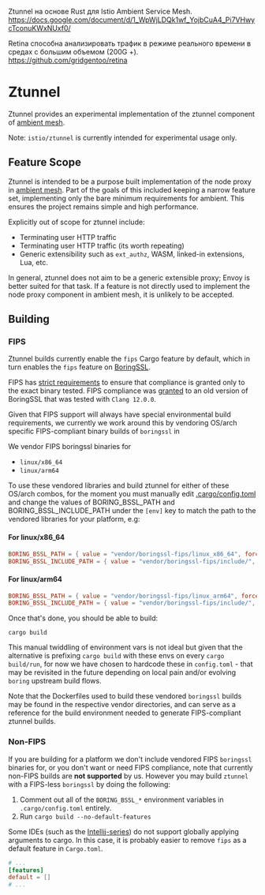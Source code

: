 Ztunnel на основе Rust для Istio Ambient Service Mesh.    
https://docs.google.com/document/d/1_WpWjLDQk1wf_YojbCuA4_Pi7VHwycTconuKWxNUxf0/  

Retina способна анализировать трафик в режиме реального времени в средах с большим объемом (200G +).    
https://github.com/gridgentoo/retina     

# Ztunnel

Ztunnel provides an experimental implementation of the ztunnel component of
[ambient mesh](https://istio.io/latest/blog/2022/introducing-ambient-mesh/).

Note: `istio/ztunnel` is currently intended for experimental usage only.

## Feature Scope

Ztunnel is intended to be a purpose built implementation of the node proxy in [ambient mesh](https://istio.io/latest/blog/2022/introducing-ambient-mesh/).
Part of the goals of this included keeping a narrow feature set, implementing only the bare minimum requirements for ambient.
This ensures the project remains simple and high performance.

Explicitly out of scope for ztunnel include:
* Terminating user HTTP traffic
* Terminating user HTTP traffic (its worth repeating)
* Generic extensibility such as `ext_authz`, WASM, linked-in extensions, Lua, etc.

In general, ztunnel does not aim to be a generic extensible proxy; Envoy is better suited for that task.
If a feature is not directly used to implement the node proxy component in ambient mesh, it is unlikely to be accepted.

## Building

### FIPS

Ztunnel builds currently enable the `fips` Cargo feature by default, which in turn enables the `fips` feature
on [BoringSSL](https://github.com/cloudflare/boring).

FIPS has
[strict requirements](https://csrc.nist.gov/CSRC/media/projects/cryptographic-module-validation-program/documents/security-policies/140sp4407.pdf)
to ensure that compliance is granted only to the exact binary tested.
FIPS compliance was [granted](https://csrc.nist.gov/projects/cryptographic-module-validation-program/certificate/4407)
to an old version of BoringSSL that was tested with `Clang 12.0.0`.

Given that FIPS support will always have special environmental build requirements, we currently we work around this by vendoring OS/arch specific FIPS-compliant binary builds of `boringssl` in [](vendor/boringssl-fips/)

We vendor FIPS boringssl binaries for

- `linux/x86_64`
- `linux/arm64`

To use these vendored libraries and build ztunnel for either of these OS/arch combos, for the moment you must manually edit
[.cargo/config.toml](.cargo/config.toml) and change the values of BORING_BSSL_PATH and BORING_BSSL_INCLUDE_PATH under the `[env]` key to match the path to the vendored libraries for your platform, e.g:

#### For linux/x86_64

``` toml
BORING_BSSL_PATH = { value = "vendor/boringssl-fips/linux_x86_64", force = true, relative = true }
BORING_BSSL_INCLUDE_PATH = { value = "vendor/boringssl-fips/include/", force = true, relative = true }
```

#### For linux/arm64

``` toml
BORING_BSSL_PATH = { value = "vendor/boringssl-fips/linux_arm64", force = true, relative = true }
BORING_BSSL_INCLUDE_PATH = { value = "vendor/boringssl-fips/include/", force = true, relative = true }
```

Once that's done, you should be able to build:

``` shell
cargo build
```

This manual twiddling of environment vars is not ideal but given that the alternative is prefixing `cargo build` with these envs on every `cargo build/run`, for now we have chosen to hardcode these in `config.toml` - that may be revisited in the future depending on local pain and/or evolving `boring` upstream build flows.

Note that the Dockerfiles used to build these vendored `boringssl` builds may be found in the respective vendor directories, and can serve as a reference for the build environment needed to generate FIPS-compliant ztunnel builds.

### Non-FIPS

If you are building for a platform we don't include vendored FIPS `boringssl` binaries for, or you don't want or need FIPS compliance, note that currently non-FIPS builds are **not supported** by us. However you may build `ztunnel` with a FIPS-less `boringssl` by doing the following:

1. Comment out all of the `BORING_BSSL_*` environment variables in `.cargo/config.toml` entirely.
1. Run `cargo build --no-default-features`

Some IDEs (such as the [Intellij-series](https://github.com/intellij-rust/intellij-rust/issues/9757)) do not support
globally applying arguments to cargo. In this case, it is probably easier to remove `fips` as a default feature in
`Cargo.toml`.

```toml
# ...
[features]
default = []
# ...
```
